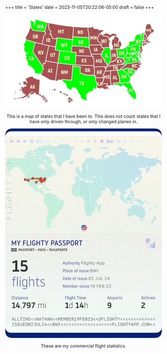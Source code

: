 +++
title = 'States'
date = 2023-11-05T20:22:06-05:00
draft = false
+++

<center>
	
![](fig1.webP)

This is a map of states that I have been to. This does not count states that I have only driven through, or only changed planes in.

<picture>
  <source srcset="PassDark.webp" media="(prefers-color-scheme:dark)">
  <img src="PassLight.webp">
</picture>

These are my commercial flight statistics.

</center>
